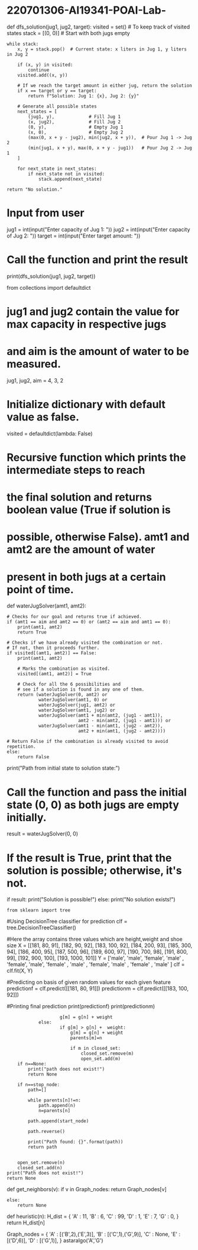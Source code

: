 # 220701306-AI19341-POAI-Lab-



def dfs_solution(jug1, jug2, target):
    visited = set()  # To keep track of visited states
    stack = [(0, 0)]  # Start with both jugs empty

    while stack:
        x, y = stack.pop()  # Current state: x liters in Jug 1, y liters in Jug 2

        if (x, y) in visited:
            continue
        visited.add((x, y))

        # If we reach the target amount in either jug, return the solution
        if x == target or y == target:
            return f"Solution: Jug 1: {x}, Jug 2: {y}"

        # Generate all possible states
        next_states = [
            (jug1, y),             # Fill Jug 1
            (x, jug2),             # Fill Jug 2
            (0, y),                # Empty Jug 1
            (x, 0),                # Empty Jug 2
            (max(0, x + y - jug2), min(jug2, x + y)),  # Pour Jug 1 -> Jug 2
            (min(jug1, x + y), max(0, x + y - jug1))   # Pour Jug 2 -> Jug 1
        ]

        for next_state in next_states:
            if next_state not in visited:
                stack.append(next_state)

    return "No solution."

# Input from user
jug1 = int(input("Enter capacity of Jug 1: "))
jug2 = int(input("Enter capacity of Jug 2: "))
target = int(input("Enter target amount: "))

# Call the function and print the result
print(dfs_solution(jug1, jug2, target))



from collections import defaultdict

# jug1 and jug2 contain the value for max capacity in respective jugs 
# and aim is the amount of water to be measured. 
jug1, jug2, aim = 4, 3, 2

# Initialize dictionary with default value as false.
visited = defaultdict(lambda: False)

# Recursive function which prints the intermediate steps to reach 
# the final solution and returns boolean value (True if solution is 
# possible, otherwise False). amt1 and amt2 are the amount of water 
# present in both jugs at a certain point of time.
def waterJugSolver(amt1, amt2): 

    # Checks for our goal and returns true if achieved.
    if (amt1 == aim and amt2 == 0) or (amt2 == aim and amt1 == 0):
        print(amt1, amt2)
        return True
    
    # Checks if we have already visited the combination or not.
    # If not, then it proceeds further.
    if visited[(amt1, amt2)] == False:
        print(amt1, amt2)
    
        # Marks the combination as visited.
        visited[(amt1, amt2)] = True
    
        # Check for all the 6 possibilities and 
        # see if a solution is found in any one of them.
        return (waterJugSolver(0, amt2) or
                waterJugSolver(amt1, 0) or
                waterJugSolver(jug1, amt2) or
                waterJugSolver(amt1, jug2) or
                waterJugSolver(amt1 + min(amt2, (jug1 - amt1)),
                               amt2 - min(amt2, (jug1 - amt1))) or
                waterJugSolver(amt1 - min(amt1, (jug2 - amt2)),
                               amt2 + min(amt1, (jug2 - amt2))))
    
    # Return False if the combination is already visited to avoid repetition.
    else:
        return False

print("Path from initial state to solution state:")

# Call the function and pass the initial state (0, 0) as both jugs are empty initially.
result = waterJugSolver(0, 0)

# If the result is True, print that the solution is possible; otherwise, it's not.
if result:
    print("Solution is possible!")
else:
    print("No solution exists!")





    from sklearn import tree 
#Using DecisionTree classifier for prediction 
clf = tree.DecisionTreeClassifier() 

#Here the array contains three values which are height,weight and shoe size 
X = [[181, 80, 91], [182, 90, 92], [183, 100, 92], [184, 200, 93], [185, 300, 94], [186, 400, 95], [187, 500, 96], [189, 600, 97], [190, 700, 98], [191, 800, 99], [192, 900, 100], [193, 1000, 101]] 
Y = ['male', 'male', 'female', 'male' , 'female', 'male', 'female' , 'male' , 'female', 'male' , 'female' , 'male' ] 
clf = clf.fit(X, Y) 

#Predicting on basis of given random values for each given feature 
predictionf = clf.predict([[181, 80, 91]])
predictionm = clf.predict([[183, 100, 92]])

#Printing final prediction 
print(predictionf)
print(predictionm)














                        g[m] = g[n] + weight
                else:
                        if g[m] > g[n] +  weight:
                            g[m] = g[n] + weight
                            parents[m]=n
                            
                            if m in closed_set:
                                closed_set.remove(m)
                                open_set.add(m)
        if n==None:
            print("path does not exist!")
            return None
                
        if n==stop_node:
            path=[]
                    
            while parents[n]!=n:
                path.append(n)
                n=parents[n]
                        
            path.append(start_node)
                    
            path.reverse()
                    
            print("Path found: {}".format(path))
            return path
                
                
        open_set.remove(n)
        closed_set.add(n)
    print("Path does not exist!")
    return None

        
def get_neighbors(v):
    if v in Graph_nodes:
        return Graph_nodes[v]
    
    else:
        return None
    
def heuristic(n):
    H_dist = {
        'A' : 11,
        'B' : 6,
        'C' : 99,
        'D' : 1,
        'E' : 7,
        'G' : 0,
    }  
    return H_dist[n]


Graph_nodes = {
    'A' : [('B',2),('E',3)],
    'B' : [('C',1),('G',9)],
    'C' : None,
    'E' : [('D',6)],
    'D' : [('G',1)],
}
astaralgo('A','G')









